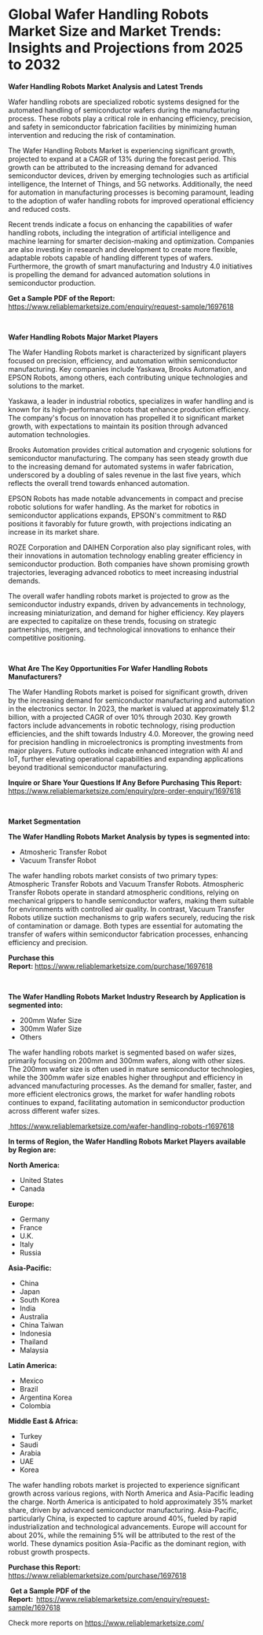 <p><h1>Global Wafer Handling Robots Market Size and Market Trends: Insights and Projections from 2025 to 2032</h1></p><p><strong>Wafer Handling Robots Market Analysis and Latest Trends</strong></p>
<p><p>Wafer handling robots are specialized robotic systems designed for the automated handling of semiconductor wafers during the manufacturing process. These robots play a critical role in enhancing efficiency, precision, and safety in semiconductor fabrication facilities by minimizing human intervention and reducing the risk of contamination. </p><p>The Wafer Handling Robots Market is experiencing significant growth, projected to expand at a CAGR of 13% during the forecast period. This growth can be attributed to the increasing demand for advanced semiconductor devices, driven by emerging technologies such as artificial intelligence, the Internet of Things, and 5G networks. Additionally, the need for automation in manufacturing processes is becoming paramount, leading to the adoption of wafer handling robots for improved operational efficiency and reduced costs.</p><p>Recent trends indicate a focus on enhancing the capabilities of wafer handling robots, including the integration of artificial intelligence and machine learning for smarter decision-making and optimization. Companies are also investing in research and development to create more flexible, adaptable robots capable of handling different types of wafers. Furthermore, the growth of smart manufacturing and Industry 4.0 initiatives is propelling the demand for advanced automation solutions in semiconductor production.</p></p>
<p><strong>Get a Sample PDF of the Report:&nbsp;</strong> <a href="https://www.reliablemarketsize.com/enquiry/request-sample/1697618?utm_campaign=1903&utm_medium=2&utm_source=Github&utm_content=ia&utm_term=10042025&utm_id=wafer-handling-robots">https://www.reliablemarketsize.com/enquiry/request-sample/1697618</a></p>
<p>&nbsp;</p>
<p><strong>Wafer Handling Robots Major Market Players</strong></p>
<p><p>The Wafer Handling Robots market is characterized by significant players focused on precision, efficiency, and automation within semiconductor manufacturing. Key companies include Yaskawa, Brooks Automation, and EPSON Robots, among others, each contributing unique technologies and solutions to the market.</p><p>Yaskawa, a leader in industrial robotics, specializes in wafer handling and is known for its high-performance robots that enhance production efficiency. The company's focus on innovation has propelled it to significant market growth, with expectations to maintain its position through advanced automation technologies.</p><p>Brooks Automation provides critical automation and cryogenic solutions for semiconductor manufacturing. The company has seen steady growth due to the increasing demand for automated systems in wafer fabrication, underscored by a doubling of sales revenue in the last five years, which reflects the overall trend towards enhanced automation.</p><p>EPSON Robots has made notable advancements in compact and precise robotic solutions for wafer handling. As the market for robotics in semiconductor applications expands, EPSON's commitment to R&D positions it favorably for future growth, with projections indicating an increase in its market share.</p><p>ROZE Corporation and DAIHEN Corporation also play significant roles, with their innovations in automation technology enabling greater efficiency in semiconductor production. Both companies have shown promising growth trajectories, leveraging advanced robotics to meet increasing industrial demands.</p><p>The overall wafer handling robots market is projected to grow as the semiconductor industry expands, driven by advancements in technology, increasing miniaturization, and demand for higher efficiency. Key players are expected to capitalize on these trends, focusing on strategic partnerships, mergers, and technological innovations to enhance their competitive positioning.</p></p>
<p>&nbsp;</p>
<p><strong>What Are The Key Opportunities For Wafer Handling Robots Manufacturers?</strong></p>
<p><p>The Wafer Handling Robots market is poised for significant growth, driven by the increasing demand for semiconductor manufacturing and automation in the electronics sector. In 2023, the market is valued at approximately $1.2 billion, with a projected CAGR of over 10% through 2030. Key growth factors include advancements in robotic technology, rising production efficiencies, and the shift towards Industry 4.0. Moreover, the growing need for precision handling in microelectronics is prompting investments from major players. Future outlooks indicate enhanced integration with AI and IoT, further elevating operational capabilities and expanding applications beyond traditional semiconductor manufacturing.</p></p>
<p><strong>Inquire or Share Your Questions If Any Before Purchasing This Report:</strong> <a href="https://www.reliablemarketsize.com/enquiry/pre-order-enquiry/1697618?utm_campaign=1903&utm_medium=2&utm_source=Github&utm_content=ia&utm_term=10042025&utm_id=wafer-handling-robots">https://www.reliablemarketsize.com/enquiry/pre-order-enquiry/1697618</a></p>
<p>&nbsp;</p>
<p><strong>Market Segmentation</strong></p>
<p><strong>The Wafer Handling Robots Market Analysis by types is segmented into:</strong></p>
<p><ul><li>Atmosheric Transfer Robot</li><li>Vacuum Transfer Robot</li></ul></p>
<p><p>The wafer handling robots market consists of two primary types: Atmospheric Transfer Robots and Vacuum Transfer Robots. Atmospheric Transfer Robots operate in standard atmospheric conditions, relying on mechanical grippers to handle semiconductor wafers, making them suitable for environments with controlled air quality. In contrast, Vacuum Transfer Robots utilize suction mechanisms to grip wafers securely, reducing the risk of contamination or damage. Both types are essential for automating the transfer of wafers within semiconductor fabrication processes, enhancing efficiency and precision.</p></p>
<p><strong>Purchase this Report:&nbsp;</strong><a href="https://www.reliablemarketsize.com/purchase/1697618?utm_campaign=1903&utm_medium=2&utm_source=Github&utm_content=ia&utm_term=10042025&utm_id=wafer-handling-robots">https://www.reliablemarketsize.com/purchase/1697618</a></p>
<p>&nbsp;</p>
<p><strong>The Wafer Handling Robots Market Industry Research by Application is segmented into:</strong></p>
<p><ul><li>200mm Wafer Size</li><li>300mm Wafer Size</li><li>Others</li></ul></p>
<p><p>The wafer handling robots market is segmented based on wafer sizes, primarily focusing on 200mm and 300mm wafers, along with other sizes. The 200mm wafer size is often used in mature semiconductor technologies, while the 300mm wafer size enables higher throughput and efficiency in advanced manufacturing processes. As the demand for smaller, faster, and more efficient electronics grows, the market for wafer handling robots continues to expand, facilitating automation in semiconductor production across different wafer sizes.</p></p>
<p><a href="https://www.reliablemarketsize.com/wafer-handling-robots-r1697618?utm_campaign=1903&utm_medium=2&utm_source=Github&utm_content=ia&utm_term=10042025&utm_id=wafer-handling-robots">&nbsp;https://www.reliablemarketsize.com/wafer-handling-robots-r1697618</a></p>
<p><strong>In terms of Region, the Wafer Handling Robots Market Players available by Region are:</strong></p>
<p>
    <p> <strong> North America: </strong>
        <ul>
            <li>United States</li>
            <li>Canada</li>
        </ul>
        </p> 
    <p> <strong> Europe: </strong>
        <ul>
            <li>Germany</li>
            <li>France</li>
            <li>U.K.</li>
            <li>Italy</li>
            <li>Russia</li>
        </ul>
        </p> 
    <p> <strong> Asia-Pacific: </strong>
        <ul>
            <li>China</li>
            <li>Japan</li>
            <li>South Korea</li>
            <li>India</li>
            <li>Australia</li>
            <li>China Taiwan</li>
            <li>Indonesia</li>
            <li>Thailand</li>
            <li>Malaysia</li>
        </ul>
        </p> 
    <p> <strong> Latin America: </strong>
        <ul>
            <li>Mexico</li>
            <li>Brazil</li>
            <li>Argentina Korea</li>
            <li>Colombia</li>
        </ul>
        </p> 
    <p> <strong> Middle East & Africa: </strong>
        <ul>
            <li>Turkey</li>
            <li>Saudi</li>
            <li>Arabia</li>
            <li>UAE</li>
            <li>Korea</li>
        </ul>
    </p>
    </p>
<p><p>The wafer handling robots market is projected to experience significant growth across various regions, with North America and Asia-Pacific leading the charge. North America is anticipated to hold approximately 35% market share, driven by advanced semiconductor manufacturing. Asia-Pacific, particularly China, is expected to capture around 40%, fueled by rapid industrialization and technological advancements. Europe will account for about 20%, while the remaining 5% will be attributed to the rest of the world. These dynamics position Asia-Pacific as the dominant region, with robust growth prospects.</p></p>
<p><strong>Purchase this Report: </strong><a href="https://www.reliablemarketsize.com/purchase/1697618?utm_campaign=1903&utm_medium=2&utm_source=Github&utm_content=ia&utm_term=10042025&utm_id=wafer-handling-robots">https://www.reliablemarketsize.com/purchase/1697618</a></p>
<p>&nbsp;<strong>Get a Sample PDF of the Report:&nbsp;&nbsp;</strong><a href="https://www.reliablemarketsize.com/enquiry/request-sample/1697618?utm_campaign=1903&utm_medium=2&utm_source=Github&utm_content=ia&utm_term=10042025&utm_id=wafer-handling-robots">https://www.reliablemarketsize.com/enquiry/request-sample/1697618</a></p>
<p><strong></strong></p>
<p>Check more reports on <a href="https://www.reliablemarketsize.com/?utm_campaign=1903&utm_medium=2&utm_source=Github&utm_content=ia&utm_term=10042025&utm_id=wafer-handling-robots">https://www.reliablemarketsize.com/</a></p>